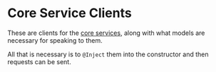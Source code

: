 # Core Service Clients

These are clients for the [core services](../services-core/), along with what models
are necessary for speaking to them. 

All that is necessary is to `@Inject` them into the constructor and then 
requests can be sent. 